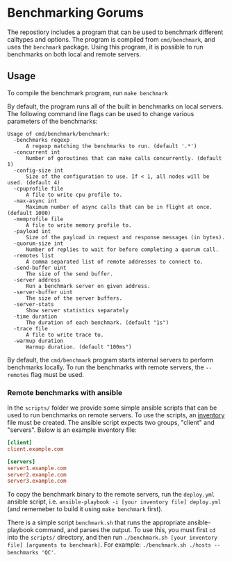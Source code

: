 # Benchmarking Gorums

The repostiory includes a program that can be used to benchmark different calltypes and options.
The program is compiled from `cmd/benchmark`, and uses the `benchmark` package.
Using this program, it is possible to run benchmarks on both local and remote servers.

## Usage

To compile the benchmark program, run `make benchmark`

By default, the program runs all of the built in benchmarks on local servers.
The following command line flags can be used to change various parameters of the benchmarks:

```text
Usage of cmd/benchmark/benchmark:
  -benchmarks regexp
      A regexp matching the benchmarks to run. (default '.*')
  -concurrent int
      Number of goroutines that can make calls concurrently. (default 1)
  -config-size int
      Size of the configuration to use. If < 1, all nodes will be used. (default 4)
  -cpuprofile file
      A file to write cpu profile to.
  -max-async int
      Maximum number of async calls that can be in flight at once. (default 1000)
  -memprofile file
      A file to write memory profile to.
  -payload int
      Size of the payload in request and response messages (in bytes).
  -quorum-size int
      Number of replies to wait for before completing a quorum call.
  -remotes list
      A comma separated list of remote addresses to connect to.
  -send-buffer uint
      The size of the send buffer.
  -server address
      Run a benchmark server on given address.
  -server-buffer uint
      The size of the server buffers.
  -server-stats
      Show server statistics separately
  -time duration
      The duration of each benchmark. (default "1s")
  -trace file
      A file to write trace to.
  -warmup duration
      Warmup duration. (default "100ms")
```

By default, the `cmd/benchmark` program starts internal servers to perform benchmarks locally.
To run the benchmarks with remote servers, the `--remotes` flag must be used.

### Remote benchmarks with ansible

In the `scripts/` folder we provide some simple ansible scripts that can be used to run benchmarks on remote servers.
To use the scripts, an [inventory](https://docs.ansible.com/ansible/latest/user_guide/intro_inventory.html) file must be created.
The ansible script expects two groups, "client" and "servers".
Below is an example inventory file:

```ini
[client]
client.example.com

[servers]
server1.example.com
server2.example.com
server3.example.com
```

To copy the benchmark binary to the remote servers, run the `deploy.yml` ansible script, i.e. `ansible-playbook -i [your inventory file] deploy.yml` (and rememeber to build it using `make benchmark` first).

There is a simple script `benchmark.sh` that runs the appropriate ansible-playbook command, and parses the output.
To use this, you must first `cd` into the `scripts/` directory, and then run `./benchmark.sh [your inventory file] [arguments to benchmark]`.
For example: `./benchmark.sh ./hosts --benchmarks 'QC'`.
